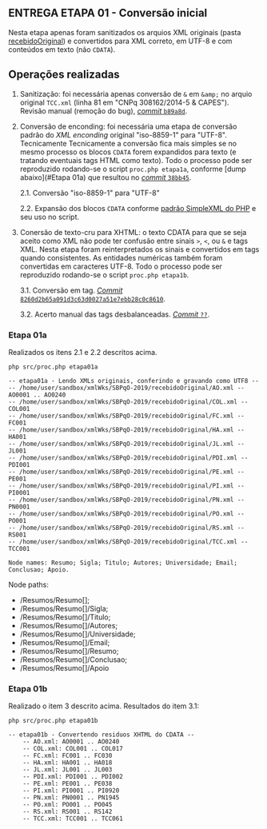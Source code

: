 ## ENTREGA ETAPA 01 - Conversão inicial

Nesta etapa apenas foram sanitizados os arquios XML originais (pasta [recebidoOriginal](../recebidoOriginal)) e convertidos para XML correto, em UTF-8 e com conteúdos em texto (não `CDATA`).

## Operações realizadas

1. Sanitização: foi necessária apenas conversão de `&` em `&amp;` no arquio original `TCC.xml` (linha 81 em "CNPq 308162/2014-5 & CAPES"). <br/>Revisão manual (remoção do bug), [*commit* `b89a8d`](https://github.com/ppKrauss/SBPqO-2019/commit/b89a8d9050485e14b6f779ea4baeea83368e207b).

2. Conversão de enconding: foi necessária uma etapa de conversão padrão do *XML enconding* original "iso-8859-1" para "UTF-8". Tecnicamente Tecnicamente a conversão fica mais simples se no mesmo processo os blocos `CDATA` forem expandidos para texto (e tratando eventuais tags HTML como texto).  Todo o processo pode ser reproduzido rodando-se o script `proc.php etapa1a`, conforme [dump abaixo](#Etapa 01a) que resultou no  [*commit* `38bb45`](https://github.com/ppKrauss/SBPqO-2019/commit/38bb45096ebcba986c5363bd77c449c262ecb5de).

    2.1. Conversão "iso-8859-1" para "UTF-8"

    2.2. Expansão dos blocos `CDATA` conforme [padrão SimpleXML do PHP](https://www.php.net/manual/en/book.simplexml.php) e seu uso no script.

3. Conersão de texto-cru para XHTML: o texto CDATA para que se seja aceito como XML não pode ter confusão entre sinais `>`, `<`, ou `&` e tags XML. Nesta etapa foram reinterpretados os sinais e convertidos em tags quando consistentes. As entidades numéricas também foram convertidas em caracteres UTF-8. Todo o processo pode ser reproduzido rodando-se o script `proc.php etapa1b`.

     3.1. Conversão em tag. [*Commit* `8260d2b65a091d3c63d0027a51e7ebb28c0c8610`](https://github.com/ppKrauss/SBPqO-2019/commit/8260d2b65a091d3c63d0027a51e7ebb28c0c8610).

     3.2. Acerto manual das tags desbalanceadas. [*Commit* `??`](https://github.com/ppKrauss/SBPqO-2019/commit/xxx).

### Etapa 01a
Realizados os itens 2.1 e 2.2 descritos acima.

```
php src/proc.php etapa01a

-- etapa01a - Lendo XMLs originais, conferindo e gravando como UTF8 -- 
-- /home/user/sandbox/xmlWks/SBPqO-2019/recebidoOriginal/AO.xml -- AO0001 .. AO0240
-- /home/user/sandbox/xmlWks/SBPqO-2019/recebidoOriginal/COL.xml --COL001
-- /home/user/sandbox/xmlWks/SBPqO-2019/recebidoOriginal/FC.xml --FC001
-- /home/user/sandbox/xmlWks/SBPqO-2019/recebidoOriginal/HA.xml --HA001
-- /home/user/sandbox/xmlWks/SBPqO-2019/recebidoOriginal/JL.xml --JL001
-- /home/user/sandbox/xmlWks/SBPqO-2019/recebidoOriginal/PDI.xml --PDI001
-- /home/user/sandbox/xmlWks/SBPqO-2019/recebidoOriginal/PE.xml --PE001
-- /home/user/sandbox/xmlWks/SBPqO-2019/recebidoOriginal/PI.xml --PI0001
-- /home/user/sandbox/xmlWks/SBPqO-2019/recebidoOriginal/PN.xml --PN0001
-- /home/user/sandbox/xmlWks/SBPqO-2019/recebidoOriginal/PO.xml --PO001
-- /home/user/sandbox/xmlWks/SBPqO-2019/recebidoOriginal/RS.xml --RS001
-- /home/user/sandbox/xmlWks/SBPqO-2019/recebidoOriginal/TCC.xml --TCC001

Node names: Resumo; Sigla; Titulo; Autores; Universidade; Email; Conclusao; Apoio.
```

Node paths: 
* /Resumos/Resumo[]; 
* /Resumos/Resumo[]/Sigla; 
* /Resumos/Resumo[]/Titulo; 
* /Resumos/Resumo[]/Autores; 
* /Resumos/Resumo[]/Universidade; 
* /Resumos/Resumo[]/Email; 
* /Resumos/Resumo[]/Resumo; 
* /Resumos/Resumo[]/Conclusao; 
* /Resumos/Resumo[]/Apoio

### Etapa 01b

Realizado o item 3 descrito acima. Resultados do item 3.1:

```
php src/proc.php etapa01b

-- etapa01b - Convertendo residuos XHTML do CDATA -- 
	-- AO.xml: AO0001 .. AO0240
	-- COL.xml: COL001 .. COL017
	-- FC.xml: FC001 .. FC030
	-- HA.xml: HA001 .. HA018
	-- JL.xml: JL001 .. JL003
	-- PDI.xml: PDI001 .. PDI002
	-- PE.xml: PE001 .. PE038
	-- PI.xml: PI0001 .. PI0920
	-- PN.xml: PN0001 .. PN1945
	-- PO.xml: PO001 .. PO045
	-- RS.xml: RS001 .. RS142
	-- TCC.xml: TCC001 .. TCC061
```



